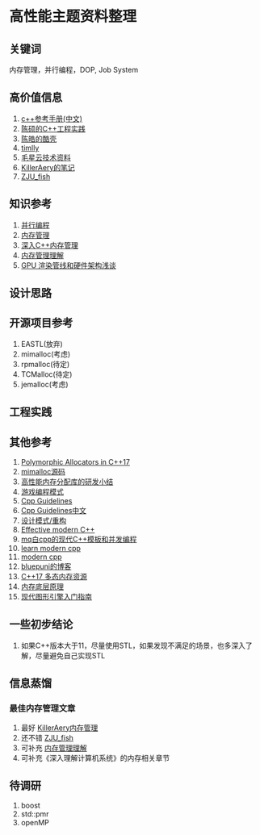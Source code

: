 # 高性能主题资料整理

## 关键词

内存管理，并行编程，DOP, Job System

## 高价值信息

1. [c++参考手册(中文)](https://zh.cppreference.com/w/%E9%A6%96%E9%A1%B5)
2. [陈硕的C++工程实践](https://www.cnblogs.com/Solstice/category/287661.html)
3. [陈皓的酷壳](https://www.coolshell.org)
4. [timlly](https://www.cnblogs.com/timlly)
5. [毛星云技术资料](https://github.com/QianMo)
6. [KillerAery的笔记](https://www.cnblogs.com/KillerAery)
7. [ZJU_fish](https://blog.csdn.net/ZJU_fish1996)

## 知识参考

1. [并行编程](https://www.cnblogs.com/KillerAery/p/16333348.html)
2. [内存管理](https://www.cnblogs.com/KillerAery/p/10765893.html)
3. [深入C++内存管理](https://blog.csdn.net/zju_fish1996/article/details/108858577)
4. [内存管理理解](https://zhuanlan.zhihu.com/p/463216948)
5. [GPU 渲染管线和硬件架构浅谈](https://cloud.tencent.com/developer/article/2016951)

## 设计思路

## 开源项目参考

1. EASTL(放弃)
2. mimalloc(考虑)
3. rpmalloc(待定)
4. TCMalloc(待定)
5. jemalloc(考虑)

## 工程实践

## 其他参考

1. [Polymorphic Allocators in C++17](https://www.modernescpp.com/index.php/polymorphic-allocators-in-c17)
2. [mimalloc源码](https://www.bluepuni.com/archives/paper-reading-mimalloc-free-list-sharding-in-action/#:~:text=mimalloc)
3. [高性能内存分配库的研发小结](https://zhuanlan.zhihu.com/p/87994170)
4. [游戏编程模式](https://gpp.tkchu.me/)
5. [Cpp Guidelines](https://isocpp.github.io/CppCoreGuidelines/CppCoreGuidelines)
6. [Cpp Guidelines中文](https://lynnboy.github.io/CppCoreGuidelines-zh-CN/CppCoreGuidelines-zh-CN)
7. [设计模式/重构](https://refactoringguru.cn/design-patterns)
8. [Effective modern C++](https://cntransgroup.github.io/EffectiveModernCppChinese/)
9. [mq白cpp的现代C++模板和并发编程](https://space.bilibili.com/1292761396/pugv)
10. [learn modern cpp](https://learnmoderncpp.com)
11. [modern cpp](https://www.modernescpp.com)
12. [bluepuni的博客](https://www.bluepuni.com)
13. [C++17 多态内存资源](https://zhuanlan.zhihu.com/p/527327054)
14. [内存底层原理](https://zhuanlan.zhihu.com/p/83449008)
15. [现代图形引擎入门指南](https://zhuanlan.zhihu.com/p/603325037)

## 一些初步结论

1. 如果C++版本大于11，尽量使用STL，如果发现不满足的场景，也多深入了解，尽量避免自己实现STL

## 信息蒸馏

### 最佳内存管理文章

1. 最好 [KillerAery内存管理](https://www.cnblogs.com/KillerAery/p/10765893.html)
2. 还不错 [ZJU_fish](https://blog.csdn.net/ZJU_fish1996)
3. 可补充 [内存管理理解](https://zhuanlan.zhihu.com/p/463216948)
4. 可补充《深入理解计算机系统》的内存相关章节

## 待调研

1. boost
2. std::pmr
3. openMP
